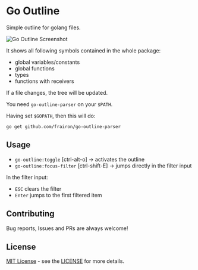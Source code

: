 # Go Outline
Simple outline for golang files.

![Go Outline Screenshot](https://github.com/frairon/go-outline/blob/master/resources/screenshot.png?raw=true)


It shows all following symbols contained in the whole package:
* global variables/constants
* global functions
* types
* functions with receivers

If a file changes, the tree will be updated.

You need `go-outline-parser` on your `$PATH`.

Having set `$GOPATH`, then this will do:
```
go get github.com/frairon/go-outline-parser
```

## Usage
* `go-outline:toggle` [ctrl-alt-o] -> activates the outline
* `go-outline:focus-filter` [ctrl-shift-E] -> jumps directly in the filter input

In the filter input:
* `ESC`  clears the filter
* `Enter` jumps to the first filtered item

## Contributing

Bug reports, Issues and PRs are always welcome!

## License

[MIT License](http://opensource.org/licenses/MIT) - see the [LICENSE](https://github.com/frairon/go-outline/blob/master/LICENSE) for more details.
